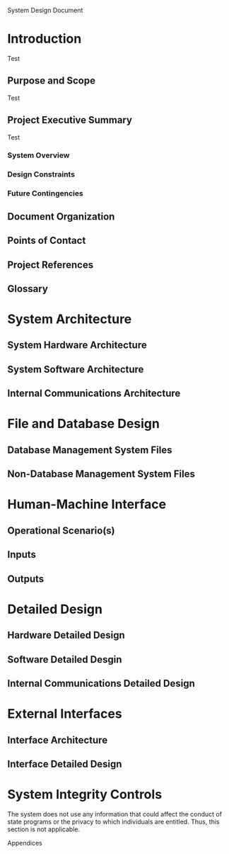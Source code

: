 System Design Document

# Introduction
Test

## Purpose and Scope
Test

## Project Executive Summary
Test

### System Overview
### Design Constraints
### Future Contingencies
## Document Organization
## Points of Contact
## Project References
## Glossary
# System Architecture
## System Hardware Architecture
## System Software Architecture
## Internal Communications Architecture
# File and Database Design
## Database Management System Files
## Non-Database Management System Files
# Human-Machine Interface
## Operational Scenario(s)
## Inputs
## Outputs
# Detailed Design
## Hardware Detailed Design
## Software Detailed Desgin
## Internal Communications Detailed Design
# External Interfaces
## Interface Architecture
## Interface Detailed Design
# System Integrity Controls
The system does not use any information that could affect the conduct of state programs or the privacy to which individuals are entitled. Thus, this section is not applicable.

Appendices
